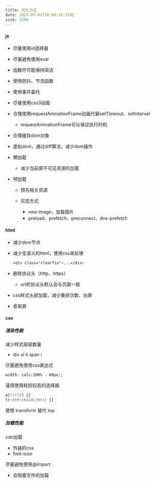 ```yaml
---
title: 优化方式
date: 2023-07-02T10:04:15.318Z
size: 1206
---
```

#### js

- 尽量使用id选择器
- 尽量避免使用eval
- 函数尽可能保持简洁
- 使用防抖、节流函数
- 使用事件委托
- 尽量使用css3动画
- 合理使用requestAnimationFrame动画代替setTimeout、setInterval
  - requestAnimationFrame可以保证执行时机
- 合理缓存dom对象
- 虚拟dom，通过diff算法，减少dom操作
- 懒加载
  - 减少当前屏不可见资源的加载

- 预加载
  - 预先相关资源
  - 实现方式

    - new image，加载图片
    - preload、prefetch、preconnect、dns-prefetch

#### html

- 减少dom节点

- 减少无语义的html，使用css来处理

  ```scss
  <div class="clearfix">...</div>
  ```

- 删除协议头（http、https）

  - url的协议头默认会与页面一致

- css样式头部加载，减少重排次数、白屏

- 骨架屏

#### css

##### 渲染性能

减少样式层级数量

- div ul li span i

尽量避免使用css表达式

```css
width: calc(100% - 80px);
```

谨慎使用耗损较高的选择器

```css
a[title] {}
tr:nth-child(2n+1) {}
```

使用 transform 替代 top

##### 加载性能

cdn加载

- 外链的css
- font-icon

尽量避免使用@import
- 会阻塞文件的加载

